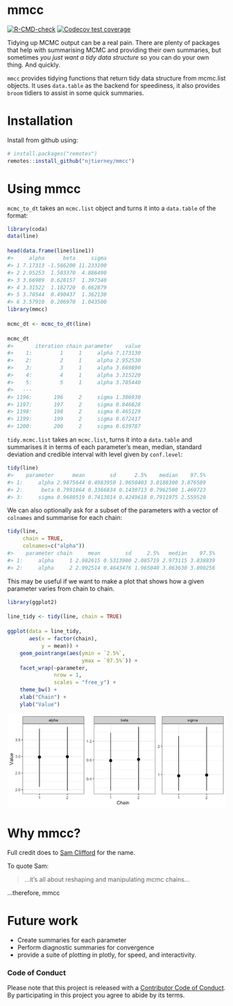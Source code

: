 
<!-- README.md is generated from README.Rmd. Please edit that file -->

# mmcc

<!-- badges: start -->

[![R-CMD-check](https://github.com/njtierney/mmcc/workflows/R-CMD-check/badge.svg)](https://github.com/njtierney/mmcc/actions)
[![Codecov test
coverage](https://codecov.io/gh/njtierney/mmcc/branch/master/graph/badge.svg)](https://codecov.io/gh/njtierney/mmcc?branch=master)
<!-- badges: end -->

Tidying up MCMC output can be a real pain. There are plenty of packages
that help with summarising MCMC and providing their own summaries, but
sometimes *you just want a tidy data structure* so you can do your own
thing. And quickly.

`mmcc` provides tidying functions that return tidy data structure from
mcmc.list objects. It uses `data.table` as the backend for speediness,
it also provides `broom` tidiers to assist in some quick summaries.

# Installation

Install from github using:

``` r
# install.packages("remotes")
remotes::install_github("njtierney/mmcc")
```

# Using mmcc

`mcmc_to_dt` takes an `mcmc.list` object and turns it into a
`data.table` of the format:

``` r
library(coda)
data(line)

head(data.frame(line$line1))
#>     alpha      beta     sigma
#> 1 7.17313 -1.566200 11.233100
#> 2 2.95253  1.503370  4.886490
#> 3 3.66989  0.628157  1.397340
#> 4 3.31522  1.182720  0.662879
#> 5 3.70544  0.490437  1.362130
#> 6 3.57910  0.206970  1.043500
library(mmcc)

mcmc_dt <- mcmc_to_dt(line)

mcmc_dt
#>       iteration chain parameter    value
#>    1:         1     1     alpha 7.173130
#>    2:         2     1     alpha 2.952530
#>    3:         3     1     alpha 3.669890
#>    4:         4     1     alpha 3.315220
#>    5:         5     1     alpha 3.705440
#>   ---                                   
#> 1196:       196     2     sigma 1.306930
#> 1197:       197     2     sigma 0.846828
#> 1198:       198     2     sigma 0.465129
#> 1199:       199     2     sigma 0.672417
#> 1200:       200     2     sigma 0.639787
```

`tidy.mcmc.list` takes an `mcmc.list`, turns it into a `data.table` and
summarises it in terms of each parameter’s mean, median, standard
deviation and credible interval with level given by `conf.level`:

``` r
tidy(line)
#>    parameter      mean        sd      2.5%    median    97.5%
#> 1:     alpha 2.9875644 0.4983950 1.9650403 3.0188300 3.876589
#> 2:      beta 0.7991864 0.3366834 0.1430713 0.7962500 1.469723
#> 3:     sigma 0.9680519 0.7413014 0.4249618 0.7911975 2.559520
```

We can also optionally ask for a subset of the parameters with a vector
of `colnames` and summarise for each chain:

``` r
tidy(line, 
     chain = TRUE, 
     colnames=c("alpha"))
#>    parameter chain     mean        sd     2.5%   median    97.5%
#> 1:     alpha     1 2.982615 0.5313900 2.085719 2.973115 3.838839
#> 2:     alpha     2 2.992514 0.4643476 1.965040 3.063630 3.890256
```

This may be useful if we want to make a plot that shows how a given
parameter varies from chain to chain.

``` r
library(ggplot2)

line_tidy <- tidy(line, chain = TRUE)

ggplot(data = line_tidy, 
       aes(x = factor(chain), 
           y = mean)) +
    geom_pointrange(aes(ymin = `2.5%`,
                        ymax = `97.5%`)) +
    facet_wrap(~parameter, 
               nrow = 1, 
               scales = "free_y") +
    theme_bw() +
    xlab("Chain") +
    ylab("Value")
```

![](man/figures/README-show-tidy-ggplot-1.png)<!-- -->

# Why mmcc?

Full credit does to [Sam Clifford](https://www.samclifford.info/) for
the name.

To quote Sam:

> …it’s all about reshaping and manipulating mcmc chains…

…therefore, mmcc

# Future work

-   Create summaries for each parameter
-   Perform diagnostic summaries for convergence
-   provide a suite of plotting in plotly, for speed, and interactivity.

### Code of Conduct

Please note that this project is released with a [Contributor Code of
Conduct](.github/CODE_OF_CONDUCT.md). By participating in this project
you agree to abide by its terms.
